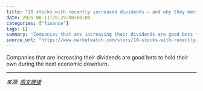 ```yaml
---
title: "10 stocks with recently increased dividends — and why they merit a closer look"
date: 2025-08-11T20:29:00+08:00
categories: ["finance"]
tags: []
summary: "Companies that are increasing their dividends are good bets to hold their own during the next economic downturn."
source_url: "https://www.marketwatch.com/story/10-stocks-with-recently-increased-dividends-and-why-they-merit-a-closer-look-027987ed?mod=mw_rss_topstories"
---
```


Companies that are increasing their dividends are good bets to hold their own during the next economic downturn.

---

*来源: [原文链接](https://www.marketwatch.com/story/10-stocks-with-recently-increased-dividends-and-why-they-merit-a-closer-look-027987ed?mod=mw_rss_topstories)*
